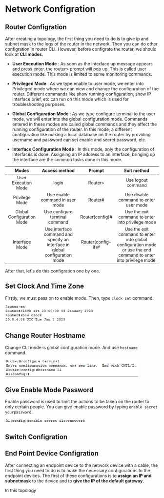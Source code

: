 # Network Configration

## Router Configration

After creating a topology, the first thing you need to do is to give ip and subnet mask to the legs of the router in the network. Then you can do other configration in router CLI. However, before configrate the router, we should look at **CLI modes**. 

- **User Execution Mode** : As soon as the interface up message appears and press enter, the router> prompt will pop up. This is called user execution mode. This mode is limited to some monitoring commands. 

- **Privileged Mode** : As we type enable to user mode, we enter into Privileged mode where we can view and change the configuration of the router. Different commands like show running-configuration, show IP interface brief, etc can run on this mode which is used for troubleshooting purposes.

- **Global Configuration Mode** : As we type configure terminal to the user mode, we will enter into the global configuration mode. Commands entered in these modes are called global commands and they affect the running configuration of the router. In this mode, a different configuration like making a local database on the router by providing username and password can set enable and secret password, etc. 

- **Interface Configuration Mode** : In this mode, only the configuration of interfaces is done. Assigning an IP address to an interface, bringing up the interface are the common tasks done in this mode. 

|Modes|	Access method|Prompt|Exit method|
|:---:|:---:|:---:|:---:|
|User Execution Mode|login|Router>	| Use logout command|
|Privilege Mode	|Use enable command in user mode	|	Router#| Use disable command to enter user mode| 
|Global Configuration Mode|Use configure terminal command	|Router(config)#|Use the exit command to enter into privilege mode|
|Interface Mode	|Use interface command and specify an interface in global configuration mode	|Router(config-if)#|Use the exit command to enter into global configuration mode or use the end command to enter into privilege mode.|

After that, let's do this configration one by one.

## Set Clock And Time Zone

Firstly, we must pass on to enable mode. Then, type  `clock set` command.

<img src="https://github.com/wasny0ps/Network-Notes/blob/main/0x5%20-%20Router%20%26%20Switch%20Configration/source/clock.png" >

## Change Router Hostname

Change CLI mode is global configuration mode. And use `hostname` command.

<img src="https://github.com/wasny0ps/Network-Notes/blob/main/0x5%20-%20Router%20%26%20Switch%20Configration/source/hostname.png" >

## Give Enable Mode Password

Enable password is used to limit the actions to be taken on the router to only certain people. You can give enable password by typing `enable secret yourpassword`. 

<img src="https://github.com/wasny0ps/Network-Notes/blob/main/0x5%20-%20Router%20%26%20Switch%20Configration/source/enable.png" >


## Switch Configration

## End Point Device Configration

After connecting an endpoint device to the network device with a cable, the first thing you need to do is to make the necessary configurations to the endpoint devices. The first of these configurations is to **assign an IP and subnetmask** to the device and to **give the IP of the default gateway**.

In this topology 
